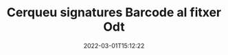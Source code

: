---
############################# Static ############################
layout: "auto-gen-signature"
date: 2022-03-01T15:12:22
draft: false
operation: Search
signaturetype: Barcode
fileformat: Odt
productName: Java
lang: ca
productCode: java
otherformats: pdf doc docx docm dot dotm dotx odt ott rtf xls xlsx xlsm xlsb csv ods ots xltx xltm ppt pptx pps ppsx odp otp potx potm pptm ppsm png jpg bmp gif tiff svg webp wmf
breadcrumb: Search Barcode signatures at Odt with Java

############################# Head ############################
head_title: "Cerqueu signatures de Barcode al fitxer Odt a Java"
head_description: "Utilitzeu Java per cercar signatures Barcode als fitxers Odt mitjançant unes poques línies de codi."

############################# Header ############################
title: "Cerqueu signatures Barcode al fitxer Odt"
description: "L'API nativa de Java permet cercar signatures Barcode als fitxers Odt ja signats. Feu una cerca avançada de signatura electrònica als vostres documents Odt amb unes poques línies de codi."
bg_image: "https://cms.admin.containerize.com/templates/aspose/App_Themes/V3/images/bg/header1.png"
bg_overlay: false
button:
    enable: true

############################# SubMenu ############################
submenu:
    enable: true

    left:
        img_alt: "GroupDocs.Signature for Java"
        image: "https://cms.admin.containerize.com/templates/groupdocs/images/product-logos/90x90-noborder/groupdocsature-java.png"
        product: "GroupDocs.Signature"
        platform: "Java"



############################# About ############################
about:
    enable: true
    title: "Sobre l'API GroupDocs.Signature for Java"
    content: |
        [GroupDocs.Signature for Java](https://products.groupdocs.com/signature/java/) proporciona l'API de Java per processar documents amb diversos tipus de signatura, com ara textos, imatges, certificats digitals, codis de barres, codis QR, segells o metadades. Els usuaris poden afegir, suprimir, actualitzar, verificar o cercar signatures electròniques en PDF, documents MS Word, llibres de treball MS Excel, presentacions MS PowerPoint, fitxers Adobe Photoshop i diversos formats d'imatge, amb suport addicional per personalitzar les propietats de les signatures segons sigui necessari.
    

############################# Steps ############################
steps:
    enable: true
    title_left: "Com cercar signatures de Barcode a Odt"
    content_left: |
        [GroupDocs.Signature for Java](https://products.groupdocs.com/signature/java/) facilita que els desenvolupadors de Java cerquin signatures de Barcode als fitxers Odt des de les seves aplicacions implementant uns quants passos senzills.
        
        * Creeu una nova instància de la classe Signature i passeu la ruta del document font com a paràmetre de constructor.
        * Instancieu l'objecte SearchOptions segons els vostres requisits i especifiqueu les opcions de cerca.
        * Truqueu al mètode de cerca de la instància de classe Signature i passeu-li SearchOptions.
        * Processeu els resultats de la cerca segons les vostres demandes.

    title_right: "Requisits del sistema"
    content_right: |
        GroupDocs.Signature for Java són compatibles amb totes les plataformes i sistemes operatius principals. Abans d'executar el codi següent, assegureu-vos que teniu els següents requisits previs instal·lats al vostre sistema.

        * Sistemes operatius: Microsoft Windows, Linux, MacOS
        * Entorns de desenvolupament: NetBeans, Intellij IDEA, Eclipse, etc.
        * Java runtime: J2SE 6.0 and above
        * Baixeu la darrera versió de GroupDocs.Signature for Java de [Maven](https://repository.groupdocs.com/webapp/#/artifacts/browse/tree/General/repo/com/groupdocs/groupdocs-signature)
         
    code: |
        ```java    
        
        // Set up input Odt file
        String filePath = "input.odt";

        // Instantiate Signature for input file
        Signature signature = new Signature(filePath);

        //Create search options
        BarcodeSearchOptions options = new BarcodeSearchOptions();

        // specify special pages to search on 
        options.setAllPages(false);
        // single page number
        options.setPageNumber(1);
        // specify text match type
        options.setMatchType(TextMatchType.Contains);
        // specify text pattern to search
        options.setText("Text signature");
        // return  Barcode images for processing
        options.setReturnContent(true);
        // set up type of returned  Barcode images
        options.setReturnContentType(FileType.PNG);
                            
        // search for Barcode signatures in Odt document
        List<BarcodeSignature> signatures = signature.search(BarcodeSignature.class, options);

        // process signatures which were found 
        signatures.forEach(item -> System.out.println(item.toString()));

        ```

############################# Demos ############################
demos:
    enable: true
    title: "Cerqueu Barcode signatures electròniques Demostració en directe"
    content: |
       Cerqueu al document diverses signatures electròniques als fitxers Odt ara mateix visitant el lloc web [GroupDocs.Signature App](https://products.groupdocs.app/signature/family).

        
############################# More Formats ############################
more_formats:
    enable: true
    title: "Cerqueu altres signatures de Barcode amb Java"
    content: |
        "Cerca de signatures electròniques en diversos documents. Cerqueu signatures d'un dels formats de fitxer més populars, tal com es mostra a continuació."
    format: 
           
       
back_to_top:
    enable: true
---